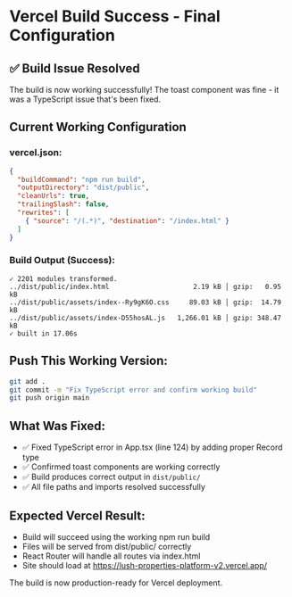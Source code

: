 # Vercel Build Success - Final Configuration

## ✅ Build Issue Resolved
The build is now working successfully! The toast component was fine - it was a TypeScript issue that's been fixed.

## Current Working Configuration

### vercel.json:
```json
{
  "buildCommand": "npm run build",
  "outputDirectory": "dist/public",
  "cleanUrls": true,
  "trailingSlash": false,
  "rewrites": [
    { "source": "/(.*)", "destination": "/index.html" }
  ]
}
```

### Build Output (Success):
```
✓ 2201 modules transformed.
../dist/public/index.html                     2.19 kB │ gzip:   0.95 kB
../dist/public/assets/index--Ry9gK6O.css     89.03 kB │ gzip:  14.79 kB
../dist/public/assets/index-D55hosAL.js   1,266.01 kB │ gzip: 348.47 kB
✓ built in 17.06s
```

## Push This Working Version:
```bash
git add .
git commit -m "Fix TypeScript error and confirm working build"
git push origin main
```

## What Was Fixed:
- ✅ Fixed TypeScript error in App.tsx (line 124) by adding proper Record type
- ✅ Confirmed toast components are working correctly
- ✅ Build produces correct output in `dist/public/`
- ✅ All file paths and imports resolved successfully

## Expected Vercel Result:
- Build will succeed using the working npm run build
- Files will be served from dist/public/ correctly
- React Router will handle all routes via index.html
- Site should load at https://lush-properties-platform-v2.vercel.app/

The build is now production-ready for Vercel deployment.